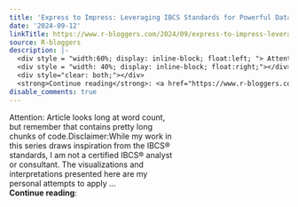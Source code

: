 ```yaml
---
title: 'Express to Impress: Leveraging IBCS Standards for Powerful Data Presentations'
date: '2024-09-12'
linkTitle: https://www.r-bloggers.com/2024/09/express-to-impress-leveraging-ibcs-standards-for-powerful-data-presentations/
source: R-bloggers
description: |-
  <div style = "width:60%; display: inline-block; float:left; "> Attention: Article looks long at word count, but remember that contains pretty long chunks of code.Disclaimer:While my work in this series draws inspiration from the IBCS® standards, I am not a certified IBCS® analyst or consultant. The visualizations and interpretations presented here are my personal attempts to apply ...</div>
  <div style = "width: 40%; display: inline-block; float:right;"></div>
  <div style="clear: both;"></div>
  <strong>Continue reading</strong>: <a href="https://www.r-bloggers.com/2024/09/express-to-impress-leverag ...
disable_comments: true
---
```

<div style = "width:60%; display: inline-block; float:left; "> Attention: Article looks long at word count, but remember that contains pretty long chunks of code.Disclaimer:While my work in this series draws inspiration from the IBCS® standards, I am not a certified IBCS® analyst or consultant. The visualizations and interpretations presented here are my personal attempts to apply ...</div>
<div style = "width: 40%; display: inline-block; float:right;"></div>
<div style="clear: both;"></div>
<strong>Continue reading</strong>: <a href="https://www.r-bloggers.com/2024/09/express-to-impress-leverag ...